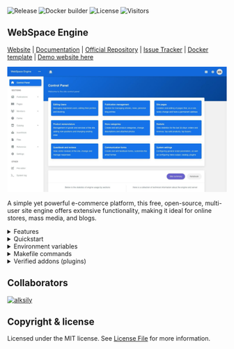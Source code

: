 ![Release](https://img.shields.io/github/v/release/getwebspace/platform)
![Docker builder](https://github.com/getwebspace/platform/workflows/Docker%20builder/badge.svg)
![License](https://img.shields.io/github/license/getwebspace/platform)
![Visitors](https://visitor-badge.glitch.me/badge?page_id=getwebspace.platform)

## WebSpace Engine

[Website](https://getwebspace.org/) |
[Documentation](https://github.com/getwebspace/platform/wiki) |
[Official Repository](https://github.com/getwebspace/platform) |
[Issue Tracker](https://github.com/getwebspace/platform/issues) |
[Docker template](https://github.com/getwebspace/platform-template) |
[Demo website here](https://demo.getwebspace.org)

![Demo site](image.jpeg)

A simple yet powerful e-commerce platform, this free, open-source, multi-user site engine
offers extensive functionality, making it ideal for online stores, mass media, and blogs.

<details>
  <summary>Features</summary>

  - Static pages
  - Users:
    * Users
    * User groups
    * Permissions
    * Mailing list
  - Publications
    * Posts
    * Categories
  - Shop:
    * Catalogs
    * Products
    * Attributes
    * Orders
    * Statistic
  - Dynamic forms
  - Guestbook
  - Files and Image optimization (GD -> WebP)
  - Background tasks
  - Theme templates in Twig
  - Mailing, via:
    * SMTP
    * SendPulse
  - File editor:
    * Theme
    * Resource
  - Plugins API, types:
    * Default
    * OAuth
    * Delivery
    * Payment
    * Language (locale)
    * Legacy
  - HTTP API:
    * Dedicated REST API
    * Search API
    * Each public controller as API
    * Telemetry
  - Included reCAPTCHA
  - Latest PHP version
  - Latest dependencies
  - Docker compatible

  and more..
</details>

<details>
  <summary>Quickstart</summary>

  **Production mode**  
  [Installation instructions](https://github.com/getwebspace/platform/wiki/Installation-(Docker)) from Docker template [getwebspace/platform-template](https://github.com/getwebspace/platform-template)
  
  **Developer mode**  
  Clone repo and use docker by running the command: `make up`, then open `http://localhost:9000`
</details>

<details>
  <summary>Environment variables</summary>

  You can define the next environment variables
  
  | Type    | Variable Name      | Default        | description                                                       |
  |---------|--------------------|----------------|-------------------------------------------------------------------|
  | Build   | BUILD_DEPENDENCIES |                | Dependencies used in the build                                    |   
  | Build   | DEPENDENCIES       |                | Core Libraries                                                    |   
  | Build   | EXTRA_EXTENSIONS   | pdo_mysql      | Additional Libraries                                              |   
  | Build   | PLATFORM_HOME      | /var/container | Home directory                                                    |   
  | Runtime | DEBUG              | 0              | Debug mode                                                        |   
  | Runtime | TEST               | 0              | Test mode                                                         |   
  | Runtime | DATABASE           |                | PDO Database params (default: sqlite)                             |   
  | Runtime | SIMPLE_PHONE_CHECK | 0              | Checking the user's phone number for compliance with the standard |   
  | Runtime | TZ                 |                | TimeZone (default: UTC)                                           |   
  
  **Database Example**:
  `mysql://my_user:my_pass@127.0.0.0:3306/example`
</details>

<details>
  <summary>Makefile commands</summary>
  
  | Command               | Action                                        |
  |-----------------------|-----------------------------------------------|
  | `make up`             | Up                                            |
  | `make down`           | Down                                          |
  | `make run-test`       | PHPUnit test's                                |
  | `make run-lint`       | PHP Coding Standards automatically code fixer |
  | `make migrate-up`     | Phinx migration up                            |
  | `make migrate-down`   | Phinx migration rollback                      |
  | `make migrate-create` | Phinx create empty migration file             |
  | `make migrate-status` | Phinx check status                            |
</details>

<details>
  <summary>Verified addons (plugins)</summary>

  | Themes                                                                | Plugins                                                                   | Languages                                                           |
  |-----------------------------------------------------------------------|---------------------------------------------------------------------------|---------------------------------------------------------------------|
  | [Default shop](https://github.com/getwebspace/platform-default-theme) | [Search optimization](https://github.com/getwebspace/platform-plugin-seo) | English                                                             |
  |                                                                       | [ClearCache](https://github.com/getwebspace/platform-plugin-clearcache)   | [Ukrainian](https://github.com/getwebspace/platform-lang-ukrainian) |
  |                                                                       | [Turbo PWA](https://github.com/getwebspace/platform-plugin-turbo)         | [Russian](https://github.com/getwebspace/platform-lang-russian)     |
</details>

## Collaborators

<a href="https://github.com/alksily"><img src="https://avatars.githubusercontent.com/u/5148853?v=4" alt="alksily" width="40"/></a>

## Copyright & license

Licensed under the MIT license. See [License File](LICENSE.md) for more information.
